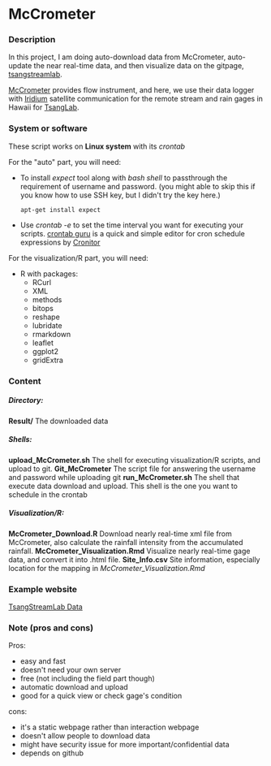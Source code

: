# McCrometer

### Description
In this project, I am doing auto-download data from McCrometer, auto-update the near real-time data, and then visualize data on the gitpage, [tsangstreamlab](https://tsangstreamlab.github.io/).

[McCrometer](https://www.mccrometer.com/) provides flow instrument, and here, we use their data logger with [Iridium](https://www.iridium.com/company/mccrometer-inc/) satellite communication for the remote stream and rain gages in Hawaii for [TsangLab](https://yinphantsang.org/).


### System or software
These script works on **Linux system** with its *crontab*

For the "auto" part, you will need:
* To install *expect* tool along with *bash shell* to passthrough the requirement of username and password. (you might able to skip this if you know how to use SSH key, but I didn't try the key here.)
    ```
    apt-get install expect
    ```
* Use *crontab -e* to set the time interval you want for executing your scripts. [crontab guru](https://crontab.guru/) is a quick and simple editor for cron schedule expressions by [Cronitor](https://cronitor.io/?utm_source=crontabguru&utm_campaign=cronitor_top)

For the visualization/R part, you will need:
* R with packages:
  * RCurl
  * XML
  * methods
  * bitops
  * reshape
  * lubridate
  * rmarkdown
  * leaflet
  * ggplot2
  * gridExtra


### Content
##### Directory:
**Result/**  The downloaded data

##### Shells:
**upload_McCrometer.sh**  The shell for executing visualization/R scripts, and upload to git.
**Git_McCrometer**  The script file for answering the username and password while uploading git
**run_McCrometer.sh**  The shell that execute data download and upload. This shell is the one you want to schedule in the crontab

##### Visualization/R:
**McCrometer_Download.R**  Download nearly real-time xml file from McCrometer, also calculate the rainfall intensity from the accumulated rainfall.
**McCrometer_Visualization.Rmd**  Visualize nearly real-time gage data, and convert it into .html file.
**Site_Info.csv**  Site information, especially location for the mapping in *McCrometer_Visualization.Rmd*

### Example website
[TsangStreamLab Data](https://tsangstreamlab.github.io/)

### Note (pros and cons)
Pros:
* easy and fast
* doesn't need your own server
* free (not including the field part though)
* automatic download and upload
* good for a quick view or check gage's condition

cons:
* it's a static webpage rather than interaction webpage
* doesn't allow people to download data
* might have security issue for more important/confidential data
* depends on github
